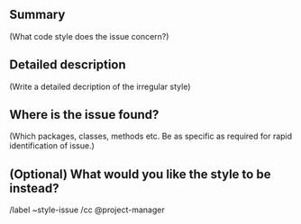 ## Summary

(What code style does the issue concern?)

## Detailed description

(Write a detailed decription of the irregular style)

## Where is the issue found?

(Which packages, classes, methods etc. Be as specific as required for rapid identification of issue.)

## (Optional) What would you like the style to be instead?

/label ~style-issue
/cc @project-manager
